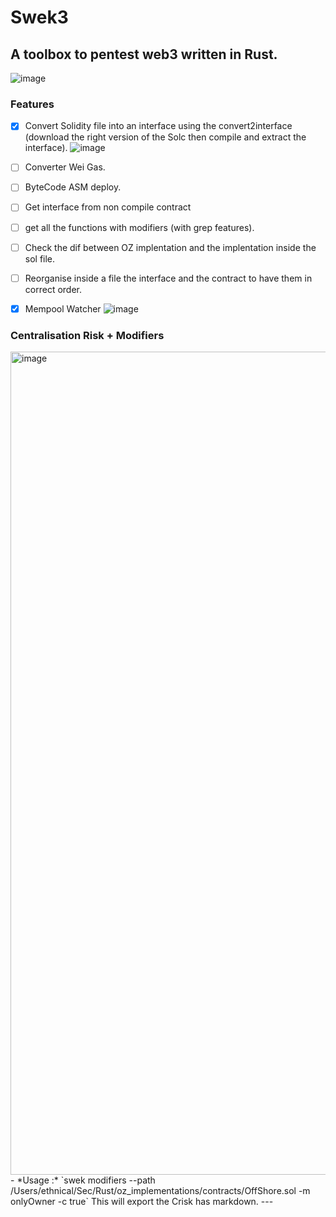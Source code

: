 # Swek3

## A toolbox to pentest web3 written in Rust.

![image](https://user-images.githubusercontent.com/23560242/178570237-0105b9ac-e39c-447a-8455-81bdee136076.png)

### Features

- [x] Convert Solidity file into an interface using the convert2interface (download the right version of the Solc then compile and extract the interface).
      ![image](https://user-images.githubusercontent.com/23560242/178570537-8974f67c-baa6-4e8d-b2e9-c4f8ad5ca9e5.png)
- [ ] Converter Wei Gas.
- [ ] ByteCode ASM deploy.
- [ ] Get interface from non compile contract
- [ ] get all the functions with modifiers (with grep features).
- [ ] Check the dif between OZ implentation and the implentation inside the sol file.
- [ ] Reorganise inside a file the interface and the contract to have them in correct order.
- [x] Mempool Watcher
![image](https://user-images.githubusercontent.com/23560242/179367699-286e92ac-ce70-4f6e-9e20-434d8b565972.png)




### Centralisation Risk + Modifiers
<img width="1317" alt="image" src="https://user-images.githubusercontent.com/23560242/190011679-2665d5d0-4ec9-4859-96a0-31d03d0adde2.png">
- *Usage :* 
`swek modifiers --path /Users/ethnical/Sec/Rust/oz_implementations/contracts/OffShore.sol -m onlyOwner -c true`
This will export the Crisk has markdown.
---

